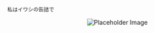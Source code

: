                                                                                   私はイワシの缶詰で
<p align="center">
  <img src="![image][Alt Text](https://github.com/MarcoForWork/MarcoForWork/assets/154721653/c6d1ca19-e145-4f99-bfc2-754420c58367)" alt="Placeholder Image">
</p>

